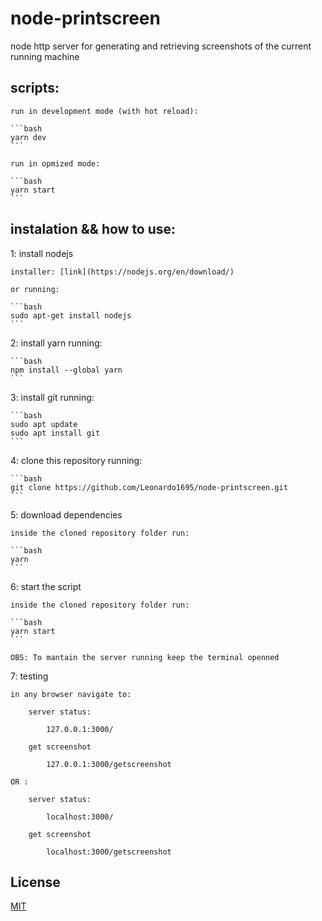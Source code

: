 # node-printscreen

node http server for generating and retrieving screenshots of the current running machine

## scripts:

    run in development mode (with hot reload):

    ```bash
    yarn dev
    ```

    run in opmized mode:

    ```bash
    yarn start
    ```

## instalation && how to use:

1: install nodejs

    installer: [link](https://nodejs.org/en/download/)

    or running:

    ```bash
    sudo apt-get install nodejs
    ```

2: install yarn running:

    ```bash
    npm install --global yarn
    ```

3: install git running:

    ```bash
    sudo apt update
    sudo apt install git
    ```

4: clone this repository running:

    ```bash
    git clone https://github.com/Leonardo1695/node-printscreen.git
    ```

5: download dependencies

    inside the cloned repository folder run:

    ```bash
    yarn
    ```

6: start the script

    inside the cloned repository folder run:

    ```bash
    yarn start
    ```

    OBS: To mantain the server running keep the terminal openned

7: testing

    in any browser navigate to:

        server status:

            127.0.0.1:3000/

        get screenshot

            127.0.0.1:3000/getscreenshot

    OR :

        server status:

            localhost:3000/

        get screenshot

            localhost:3000/getscreenshot

## License
[MIT](https://choosealicense.com/licenses/mit/)



